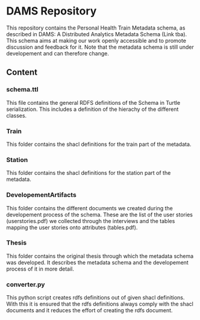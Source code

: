 # DAMS Repository
This repository contains the Personal Health Train Metadata schema, as described in DAMS: A Distributed Analytics Metadata Schema (Link tba). This schema aims at making our work openly accessible and to promote discussion and feedback for it. Note that the metadata schema is still under developement and can therefore change.
## Content
### schema.ttl
This file contains the general RDFS definitions of the Schema in Turtle serialization. This includes a definition of the hierachy of the different classes.
### Train
This folder contains the shacl definitions for the train part of the metadata.
### Station 
This folder contains the shacl definitions for the station part of the metadata.
### DevelopementArtifacts
This folder contains the different documents we created during the developement process of the schema. These are the list of the user stories (userstories.pdf) we collected through the interviews and the tables mapping the user stories onto attributes (tables.pdf).
### Thesis
This folder contains the original thesis through which the metadata schema was developed. It describes the metadata schema and the developement process of it in more detail.
### converter.py
This python script creates rdfs definitions out of given shacl definitions. With this it is ensured that the rdfs definitions always comply with the shacl documents and it reduces the effort of creating the rdfs document.